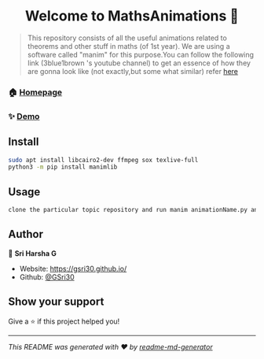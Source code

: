 <h1 align="center">Welcome to MathsAnimations 👋</h1>
<p>
</p>

> This repository consists of all the useful animations related to theorems and other stuff in maths (of 1st year). We are using a software called &#34;manim&#34; for this purpose.You can follow the following link (3blue1brown 's youtube channel) to get an essence of how they are gonna look like (not exactly,but some what similar) refer <a href=&#34;https://www.youtube.com/channel/UCYO_jab_esuFRV4b17AJtAw&#34;>here</a>

### 🏠 [Homepage](https://animations.fossee.in/video/42)

### ✨ [Demo](https://animations.fossee.in/video/42)

## Install

```sh
sudo apt install libcairo2-dev ffmpeg sox texlive-full        
python3 -m pip install manimlib
```

## Usage

```sh
clone the particular topic repository and run manim animationName.py animationClass -pl
```

## Author

👤 **Sri Harsha G**

* Website: https://gsri30.github.io/
* Github: [@GSri30](https://github.com/GSri30)

## Show your support

Give a ⭐️ if this project helped you!

***
_This README was generated with ❤️ by [readme-md-generator](https://github.com/kefranabg/readme-md-generator)_

